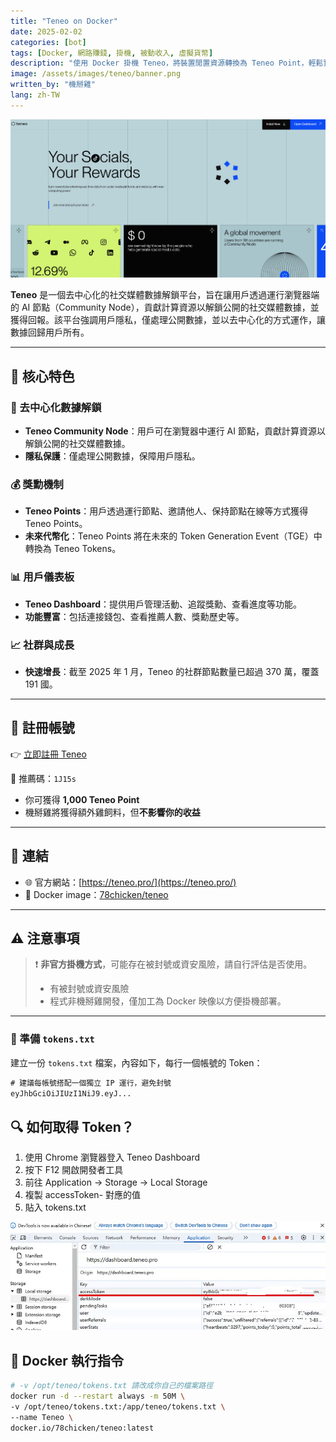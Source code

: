 ```yaml
---
title: "Teneo on Docker"
date: 2025-02-02
categories: [bot]
tags: [Docker, 網路賺錢, 掛機, 被動收入, 虛擬貨幣]
description: "使用 Docker 掛機 Teneo，將裝置閒置資源轉換為 Teneo Point，輕鬆實現被動收入。"
image: /assets/images/teneo/banner.png
written_by: "機掰雞"
lang: zh-TW
---
```


![Teneo 封面圖](/assets/images/teneo/banner.png)

**Teneo** 是一個去中心化的社交媒體數據解鎖平台，旨在讓用戶透過運行瀏覽器端的 AI 節點（Community Node），貢獻計算資源以解鎖公開的社交媒體數據，並獲得回報。該平台強調用戶隱私，僅處理公開數據，並以去中心化的方式運作，讓數據回歸用戶所有。

---

## 🌟 核心特色

### 🔐 去中心化數據解鎖
- **Teneo Community Node**：用戶可在瀏覽器中運行 AI 節點，貢獻計算資源以解鎖公開的社交媒體數據。
- **隱私保護**：僅處理公開數據，保障用戶隱私。

### 💰 獎勳機制
- **Teneo Points**：用戶透過運行節點、邀請他人、保持節點在線等方式獲得 Teneo Points。
- **未來代幣化**：Teneo Points 將在未來的 Token Generation Event（TGE）中轉換為 Teneo Tokens。

### 📊 用戶儀表板
- **Teneo Dashboard**：提供用戶管理活動、追蹤獎勳、查看進度等功能。
- **功能豐富**：包括連接錢包、查看推薦人數、獎勳歷史等。

### 📈 社群與成長
- **快速增長**：截至 2025 年 1 月，Teneo 的社群節點數量已超過 370 萬，覆蓋 191 國。

---

## 📝 註冊帳號

👉 [立即註冊 Teneo](https://dashboard.teneo.pro/auth/signup)

🎉 推薦碼：`1J15s`
- 你可獲得 **1,000 Teneo Point**
- 機掰雞將獲得額外雞飼料，但**不影響你的收益**

---

## 🔗 連結

- 🌐 官方網站：[https://teneo.pro/](https://teneo.pro/)
- 🐳 Docker image：[78chicken/teneo](https://hub.docker.com/r/78chicken/teneo)

---

## ⚠️ 注意事項

> ❗ **非官方掛機方式**，可能存在被封號或資安風險，請自行評估是否使用。
>
> - 有被封號或資安風險
> - 程式非機掰雞開發，僅加工為 Docker 映像以方便掛機部署。

---

### 📄 準備 `tokens.txt`

建立一份 `tokens.txt` 檔案，內容如下，每行一個帳號的 Token：

```txt
# 建議每帳號搭配一個獨立 IP 運行，避免封號
eyJhbGciOiJIUzI1NiJ9.eyJ...
```

## 🔍 如何取得 Token？
1. 使用 Chrome 瀏覽器登入 Teneo Dashboard
2. 按下 F12 開啟開發者工具
3. 前往 Application → Storage → Local Storage
4. 複製 accessToken- 對應的值
5. 貼入 tokens.txt

![Teneo token](/assets/images/teneo/img_1.png)

## 🐳 Docker 執行指令
```bash
# -v /opt/teneo/tokens.txt 請改成你自己的檔案路徑
docker run -d --restart always -m 50M \
-v /opt/teneo/tokens.txt:/app/teneo/tokens.txt \
--name Teneo \
docker.io/78chicken/teneo:latest
```
